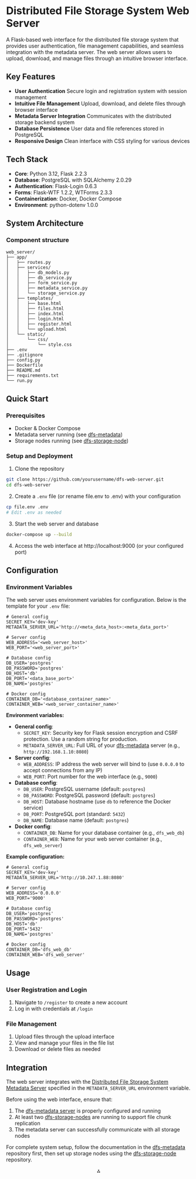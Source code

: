 # Distributed File Storage System Web Server

A Flask-based web interface for the distributed file storage system that provides user authentication, file management capabilities, and seamless integration with the metadata server. The web server allows users to upload, download, and manage files through an intuitive browser interface.

## Key Features

- **User Authentication**
Secure login and registration system with session management
- **Intuitive File Management**
Upload, download, and delete files through browser interface
- **Metadata Server Integration**
Communicates with the distributed storage backend system
- **Database Persistence**
User data and file references stored in PostgreSQL
- **Responsive Design**
Clean interface with CSS styling for various devices


## Tech Stack

- **Core**: Python 3.12, Flask 2.2.3
- **Database**: PostgreSQL with SQLAlchemy 2.0.29
- **Authentication**: Flask-Login 0.6.3
- **Forms**: Flask-WTF 1.2.2, WTForms 2.3.3
- **Containerization**: Docker, Docker Compose
- **Environment**: python-dotenv 1.0.0


## System Architecture

### Component structure

```
web_server/
├── app/
│   ├── routes.py
│   ├── services/
│   │   ├── db_models.py
│   │   ├── db_service.py
│   │   ├── form_service.py
│   │   ├── metadata_service.py
│   │   └── storage_service.py
│   ├── templates/
│   │   ├── base.html
│   │   ├── files.html
│   │   ├── index.html
│   │   ├── login.html
│   │   ├── register.html
│   │   └── upload.html
│   └── static/
│       └── css/
│           └── style.css
├── .env
├── .gitignore
├── config.py
├── Dockerfile
├── README.md
├── requirements.txt
└── run.py
```


## Quick Start

### Prerequisites

- Docker \& Docker Compose
- Metadata server running (see [dfs-metadata](https://github.com/Nexonm/dfs-metadata))
- Storage nodes running (see [dfs-storage-node](https://github.com/Nexonm/dfs-storage-node))


### Setup and Deployment

1. Clone the repository
```bash
git clone https://github.com/yourusername/dfs-web-server.git
cd dfs-web-server
```

2. Create a `.env` file (or rename file.env to .env) with your configuration
```bash
cp file.env .env
# Edit .env as needed
```

3. Start the web server and database
```bash
docker-compose up --build
```

4. Access the web interface at http://localhost:9000 (or your configured port)

## Configuration

### Environment Variables

The web server uses environment variables for configuration. Below is the template for your `.env` file:

```env
# General config
SECRET_KEY='dev-key'
METADATA_SERVER_URL='http://<meta_data_host>:<meta_data_port>'

# Server config
WEB_ADDRESS='<web_server_host>'
WEB_PORT='<web_server_port>'

# Database config
DB_USER='postgres'
DB_PASSWORD='postgres'
DB_HOST='db'
DB_PORT='<data_base_port>'
DB_NAME='postgres'

# Docker config
CONTAINER_DB='<database_container_name>'
CONTAINER_WEB='<web_server_container_name>'
```

**Environment variables:**

- **General config**:
    - `SECRET_KEY`: Security key for Flask session encryption and CSRF protection. Use a random string for production.
    - `METADATA_SERVER_URL`: Full URL of your [dfs-metadata](https://github.com/Nexonm/dfs-metadata) server (e.g., `http://192.168.1.10:8080`)
- **Server config**:
    - `WEB_ADDRESS`: IP address the web server will bind to (use `0.0.0.0` to accept connections from any IP)
    - `WEB_PORT`: Port number for the web interface (e.g., `9000`)
- **Database config**:
    - `DB_USER`: PostgreSQL username (default: `postgres`)
    - `DB_PASSWORD`: PostgreSQL password (default: `postgres`)
    - `DB_HOST`: Database hostname (use `db` to reference the Docker service)
    - `DB_PORT`: PostgreSQL port (standard: `5432`)
    - `DB_NAME`: Database name (default: `postgres`)
- **Docker config**:
    - `CONTAINER_DB`: Name for your database container (e.g., `dfs_web_db`)
    - `CONTAINER_WEB`: Name for your web server container (e.g., `dfs_web_server`)

**Example configuration:**

```env
# General config
SECRET_KEY='dev-key'
METADATA_SERVER_URL='http://10.247.1.88:8080'

# Server config
WEB_ADDRESS='0.0.0.0'
WEB_PORT='9000'

# Database config
DB_USER='postgres'
DB_PASSWORD='postgres'
DB_HOST='db'
DB_PORT='5432'
DB_NAME='postgres'

# Docker config
CONTAINER_DB='dfs_web_db'
CONTAINER_WEB='dfs_web_server'
```

## Usage

### User Registration and Login

1. Navigate to `/register` to create a new account
2. Log in with credentials at `/login`

### File Management

1. Upload files through the upload interface
2. View and manage your files in the file list
3. Download or delete files as needed

## Integration

The web server integrates with the [Distributed File Storage System Metadata Server](https://github.com/Nexonm/dfs-metadata) specified in the `METADATA_SERVER_URL` environment variable.

Before using the web interface, ensure that:

1. The [dfs-metadata server](https://github.com/Nexonm/dfs-metadata) is properly configured and running
2. At least two [dfs-storage-nodes](https://github.com/Nexonm/dfs-storage-node) are running to support file chunk replication
3. The metadata server can successfully communicate with all storage nodes

For complete system setup, follow the documentation in the [dfs-metadata](https://github.com/Nexonm/dfs-metadata) repository first, then set up storage nodes using the [dfs-storage-node](https://github.com/Nexonm/dfs-storage-node) repository.

<div style="text-align: center">⁂</div>